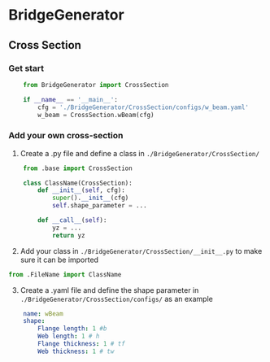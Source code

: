 # BridgeGenerator

## Cross Section

### Get start

```python
    from BridgeGenerator import CrossSection

    if __name__ == '__main__':
        cfg = './BridgeGenerator/CrossSection/configs/w_beam.yaml'
        w_beam = CrossSection.wBeam(cfg)
```

### Add your own cross-section

1. Create a .py file and define a class in `./BridgeGenerator/CrossSection/`

```python
    from .base import CrossSection

    class ClassName(CrossSection):
        def __init__(self, cfg):
            super().__init__(cfg)
            self.shape_parameter = ...

        def __call__(self):
            yz = ...
            return yz
```

2. Add your class in `./BridgeGenerator/CrossSection/__init__.py` to make sure it can be imported

```python
from .FileName import ClassName
```

3. Create a .yaml file and define the shape parameter in `./BridgeGenerator/CrossSection/configs/` as an example

```yaml
    name: wBeam
    shape: 
        Flange length: 1 #b
        Web length: 1 # h
        Flange thickness: 1 # tf
        Web thickness: 1 # tw
```